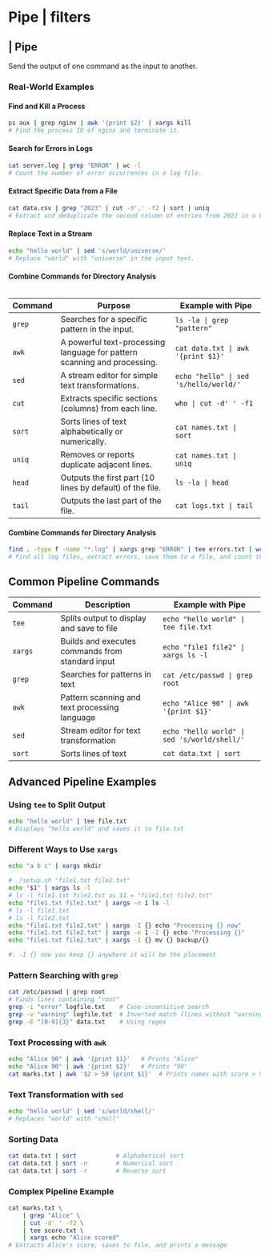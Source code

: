# Pipe | filters

## | Pipe 
Send the output of one command as the input to another.

### Real-World Examples

#### Find and Kill a Process
```bash
ps aux | grep nginx | awk '{print $2}' | xargs kill
# Find the process ID of nginx and terminate it.
```

#### Search for Errors in Logs
```bash
cat server.log | grep "ERROR" | wc -l
# Count the number of error occurrences in a log file.
```

#### Extract Specific Data from a File
```bash
cat data.csv | grep "2023" | cut -d',' -f2 | sort | uniq
# Extract and deduplicate the second column of entries from 2023 in a CSV file.
```

#### Replace Text in a Stream
```bash
echo "hello world" | sed 's/world/universe/'
# Replace "world" with "universe" in the input text.
```

#### Combine Commands for Directory Analysis
```bash

```
| **Command** | **Purpose**                                              | **Example with Pipe**                |
|-------------|----------------------------------------------------------|---------------------------------------|
| `grep`      | Searches for a specific pattern in the input.            | `ls -la \| grep "pattern"`             |
| `awk`       | A powerful text-processing language for pattern scanning and processing. | `cat data.txt \| awk '{print $1}'`    |
| `sed`       | A stream editor for simple text transformations.         | `echo "hello" \| sed 's/hello/world/'` |
| `cut`       | Extracts specific sections (columns) from each line.     | `who \| cut -d' ' -f1`                 |
| `sort`      | Sorts lines of text alphabetically or numerically.       | `cat names.txt \| sort`               |
| `uniq`      | Removes or reports duplicate adjacent lines.             | `cat names.txt \| uniq`               |
| `head`      | Outputs the first part (10 lines by default) of the file.| `ls -la \| head`                      |
| `tail`      | Outputs the last part of the file.                       | `cat logs.txt \| tail`                |

#### Combine Commands for Directory Analysis
```bash
find . -type f -name "*.log" | xargs grep "ERROR" | tee errors.txt | wc -l
# Find all log files, extract errors, save them to a file, and count them
```

## Common Pipeline Commands

| **Command** | **Description** | **Example with Pipe** |
|-------------|----------------|------------------------|
| `tee` | Splits output to display and save to file | `echo "hello world" \| tee file.txt` |
| `xargs` | Builds and executes commands from standard input | `echo "file1 file2" \| xargs ls -l` |
| `grep` | Searches for patterns in text | `cat /etc/passwd \| grep root` |
| `awk` | Pattern scanning and text processing language | `echo "Alice 90" \| awk '{print $1}'` |
| `sed` | Stream editor for text transformation | `echo "hello world" \| sed 's/world/shell/'` |
| `sort` | Sorts lines of text | `cat data.txt \| sort` |

## Advanced Pipeline Examples

### Using `tee` to Split Output
```bash
echo "hello world" | tee file.txt
# Displays "hello world" and saves it to file.txt
```

### Different Ways to Use `xargs`

```bash
echo "a b c" | xargs mkdir

# ./setup.sh "file1.txt file2.txt"
echo "$1" | xargs ls -l
# ls -l file1.txt file2.txt as $1 = "file1.txt file2.txt"
echo "file1.txt file2.txt" | xargs -n 1 ls -l
# ls -l file1.txt
# ls -l file2.txt
echo "file1.txt file2.txt" | xargs -I {} echo "Processing {} now"
echo "file1.txt file2.txt" | xargs -n 1 -I {} echo "Processing {}"
echo "file1.txt file2.txt" | xargs -I {} mv {} backup/{}

#: -I {} now you keep {} anywhere it will be the placement
```

### Pattern Searching with `grep`
```bash
cat /etc/passwd | grep root
# Finds lines containing "root"
grep -i "error" logfile.txt    # Case-insensitive search
grep -v "warning" logfile.txt  # Inverted match (lines without "warning")
grep -E "[0-9]{3}" data.txt    # Using regex
```

### Text Processing with `awk`
```bash
echo "Alice 90" | awk '{print $1}'   # Prints "Alice"
echo "Alice 90" | awk '{print $2}'   # Prints "90"
cat marks.txt | awk '$2 > 50 {print $1}'  # Prints names with score > 50
```

### Text Transformation with `sed`
```bash
echo "hello world" | sed 's/world/shell/'
# Replaces "world" with "shell"
```

### Sorting Data
```bash
cat data.txt | sort           # Alphabetical sort
cat data.txt | sort -n        # Numerical sort
cat data.txt | sort -r        # Reverse sort
```

### Complex Pipeline Example
```bash
cat marks.txt \
    | grep "Alice" \
    | cut -d' ' -f2 \
    | tee score.txt \
    | xargs echo "Alice scored"
# Extracts Alice's score, saves to file, and prints a message
```

